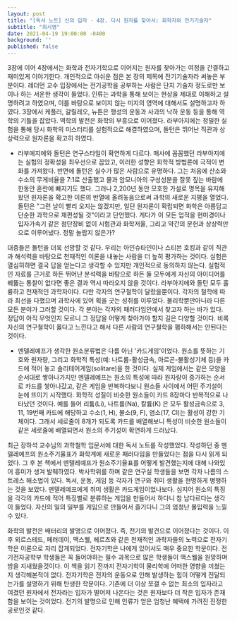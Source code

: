 ```yaml
---
layout: post
title: "[독서 노트] 신의 입자 - 4장. 다시 원자를 찾아서: 화학자와 전기기술자"
subtitle: "최시영"
date: 2021-04-19 19:00:00 -0400
background: ''
published: false
---
```

3장에 이어 4장에서는 화학과 전자기학으로 이어지는 원자를 찾아가는 여정을 간결하고 재미있게 이야기한다. 개인적으로 아쉬운 점은 본 장의 제목에 전기기술자라 써놓은 부분이다. 레더먼 교수 입장에서는 전기공학을 공부하는 사람은 단지 기술자 정도로만 보이나 하는 서운한 생각이 들었다. 인류는 과학을 통해 보이는 현상을 제대로 이해하고 설명하려고 하였으며, 이를 바탕으로 보이지 않는 미지의 영역에 대해서도 설명하고자 하였다. 3장에서 케플러, 갈릴레오, 뉴튼은 행성의 운동과 사과의 낙하 운동 등을 통해 역학의 기틀을 잡았다. 역학의 발전은 화학의 부흥으로 이어졌다. 라부아지에는 정밀한 실험을 통해 당시 화학의 미스터리를 실험적으로 해결하였으며, 돌턴은 뛰어난 직관과 상상력으로 원자론을 확고히 하였다.

* 라부에지에와 돌턴은 연구스타일이 확연하게 다르다. 매사에 꼼꼼했던 라부아지에는 실험의 정확성을 최우선으로 꼽았고, 이러한 성향은 화학적 방법론에 극적이 변화를 가져왔다. 반면에 돌턴은 실수가 많은 사람으로 유명하다. 그는 처음에 산소와 수소의 무게비율을 7:1로 산출했고 물과 암모니아의 구성성분을 잘못 짚는 바람에 한동안 혼란에 빠지기도 했다. 그러나 2,200년 동안 모호한 가설로 명목을 유지해왔던 원자론을 확고한 이론의 반열에 올려놓음으로써 과학의 새로운 지평을 열었다. 돌턴은 "그런 날이 빨리 오지는 않겠지만, 일단 원자론이 확립되면 화학은 아름답고 단순한 과학으로 재편성될 것"이라고 단언했다. 게다가 이 모든 업적을 현미경이나 입자가속기 같은 첨단장비 없이 시험관과 화학저울, 그리고 약간의 문헌과 상상력만으로 이루어냈다. 정말 놀랍지 않은가?

대중들은 돌턴을 더욱 선망할 것 같다. 우리는 아인슈타인이나 스티븐 호킹과 같이 직관과 해석력을 바탕으로 천재적인 이론을 내놓는 사람을 더 높히 평가하는 것이다. 실험은 열심히하면 결국 답을 얻는다고 생각할 수 있지만 개인적으로 동의하지 않는다. 실험적인 자료를 근거로 하든 뛰어난 분석력을 바탕으로 하든 둘 모두에게 자신의 아이디어를 꿰뚫는 통찰이 없다면 좋은 결과 역시 따라오지 않을 것이다. 라부아지에와 돌턴 모두 훌륭하고 천재적인 과학자이다. 다만 각자의 연구철학이 달랐을뿐이다. 각자의 철학에 따라 최선을 다했으며 과학사에 있어 획을 긋는 성취를 이루었다. 물리학뿐만아니라 다른 모든 분야가 그러할 것이다. 각 분야는 각자의 패러다임안에서 찾고자 하는 바가 있다. 정답이 아직 무엇인지 모르니 그 정답을 어떻게 찾아가야 할지 길은 다양할 것이다. 비록 자신의 연구철학이 옳다고 느낀다고 해서 다른 사람의 연구철학을 폄하해서는 안된다는 것이다.

* 멘델레예프가 생각한 원소분류법은 다름 아닌 '카드게임'이었다. 원소를 뜻하는 기호와 원자량, 그리고 화학적 특성(예: 나트륨-활성금속, 아르곤-불활성기체 등)을 카드에 적어 놓고 솔리테어게임(solitare)을 한 것이다. 실제 게임에서는 같은 모양을 순서대로 쌓아나가지만 멘델레예프는 원소의 특성에 따라 원자량이 증가하는 순서로 카드를 쌓아나갔고, 같은 게임을 반복하다보니 원소들 사이에서 어떤 주기설이 눈에 뜨이기 시작했다. 화학적 성질이 비슷한 원소들이 카드 8장마다 반복적으로 나타났던 것이다. 예를 들어 리튬(Li), 나트륨(Na), 칼륨(K) 은 모두 활성금속으로 3, 11, 19번째 카드에 해당하고 수소(1, H), 불소(9, F), 염소(17, Cl)는 활성이 강한 기체이다. 그래서 세로줄이 8개가 되도록 카드를 배열해보니 특성이 비슷한 원소들이 같은 세로줄에 배열되면서 원소의 주기성이 확연하게 드러났다.

최근 장하석 교수님의 과학철학 입문서에 대한 독서 노트를 작성했었다. 작성하던 중 멘델레예프의 원소주기율표가 화학계에 새로운 패러다임을 만들었다는 점을 다시 읽게 되었다. 그 후 본 책에서 멘델레예프가 원소주기율표를 어떻게 발견했는지에 대해 나와있어 흥미가 생겨 발췌하였다. 박사학위를 하며 같은 연구실 학생들을 보면 각자 나름의 스트레스 해소법이 있다. 독서, 운동, 게임 등 각자가 연구와 취미 생활을 현명하게 병행하는 것을 보았다. 멘델레예프에게 취미 생활은 카드게임이었나보다. 심지어 원소의 특징을 각각의 카드에 적어 특징별로 분류하는 게임을 만들어서 하다니 참 남다르다는 생각이 들었다. 자신의 일의 일부를 게임으로 만들어서 즐기다니 그의 엄청난 몰입력을 느낄 수 있다.

화학의 발전은 배터리의 발명으로 이어졌다. 즉, 전기의 발견으로 이어졌다는 것이다. 이후 외르스테드, 페러데이, 맥스웰, 헤르츠와 같은 천재적인 과학자들의 노력으로 전자기학은 이론으로 자리 잡게되었다. 전자기학은 나에게 있어서도 매우 중요한 학문이다. 전기전자공학부 학생들은 꼭 들어야하는 필수 과목으로 많은 학생들이 맥스웰을 원망하며 밤을 지새웠을것이다. 이 책을 읽기 전까지 전자기학이 물리학에 어떠한 영향을 끼쳤는지 생각해본적이 없다. 전자기학은 전자의 운동으로 인해 발생하는 힘이 어떻게 전달되는가를 설명하기 위해 탄생한 학문이다. 기존에 더 이상 쪼갤 수 없는 최소의 입자라고 여겼던 원자에서 전자라는 입자가 떨어져 나온다는 것은 원자보다 더 작은 입자가 존재함을 보이는 것이었다. 전기의 발명으로 인해 인류가 얻은 엄청난 혜택에 가려진 진정한 공로인것 같다.

